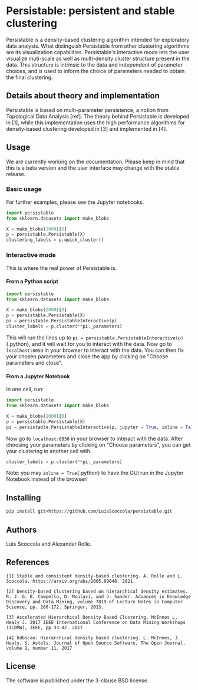 # Persistable: persistent and stable clustering

Persistable is a density-based clustering algorithm intended for exploratory data analysis.
What distinguish Persistable from other clustering algorithms are its visualization capabilities.
Persistable's interactive mode lets the user visualize muti-scale as well as multi-density cluster structure present in the data.
This structure is intrinsic to the data and independent of parameter choices, and is used to inform the choice of parameters needed to obtain the final clustering.


## Details about theory and implementation

Persistable is based on multi-parameter persistence, a notion from Topological Data Analysis [ref].
The theory behind Persistable is developed in [1], while this implementation uses the high performance algorithms for density-based clustering developed in [3] and implemented in [4].



## Usage

We are currently working on the documentation.
Please keep in mind that this is a beta version and the user interface may change with the stable release.

### Basic usage

For further examples, please see the Jupyter notebooks.

```python
import persistable
from sklearn.datasets import make_blobs

X = make_blobs(2000)[0]
p = persistable.Persistable(X)
clustering_labels = p.quick_cluster()
```


### Interactive mode 

This is where the real power of Persistable is.

#### From a Python script

```python
import persistable
from sklearn.datasets import make_blobs

X = make_blobs(2000)[0]
p = persistable.Persistable(X)
pi = persistable.PersistableInteractive(p)
cluster_labels = p.cluster(**pi._parameters)
```

This will run the lines up to `pi = persistable.PersistableInteractive(p)`{.python}, and it will wait for you to interact with the data.
Now go to `localhost:8050` in your browser to interact with the data.
You can then fix your chosen parameters and close the app by clicking on "Choose parameters and close".

#### From a Jupyter Notebook

In one cell, run:

```python
import persistable
from sklearn.datasets import make_blobs

X = make_blobs(2000)[0]
p = persistable.Persistable(X)
pi = persistable.PersistableInteractive(p, jupyter = True, inline = False)
```

Now go to `localhost:8050` in your browser to interact with the data.
After choosing your parameters by clicking on "Choose parameters", you can get your clustering in another cell with.

```python
cluster_labels = p.cluster(**pi._parameters)
```

Note: you may `inline = True`{.python} to have the GUI run in the Jupyter Notebook instead of the browser!


## Installing

```bash
pip install git+https://github.com/LuisScoccola/persistable.git
```


## Authors

Luis Scoccola and Alexander Rolle.


## References

    [1] Stable and consistent density-based clustering. A. Rolle and L. Scoccola. https://arxiv.org/abs/2005.09048, 2021.

    [2] Density-based clustering based on hierarchical density estimates. R. J. G. B. Campello, D. Moulavi, and J. Sander. Advances in Knowledge Discovery and Data Mining, volume 7819 of Lecture Notes in Computer Science, pp. 160-172. Springer, 2013.

    [3] Accelerated Hierarchical Density Based Clustering. McInnes L, Healy J. 2017 IEEE International Conference on Data Mining Workshops (ICDMW), IEEE, pp 33-42. 2017

    [4] hdbscan: Hierarchical density based clustering. L. McInnes, J. Healy, S. Astels. Journal of Open Source Software, The Open Journal, volume 2, number 11. 2017


## License

The software is published under the 3-clause BSD license.
